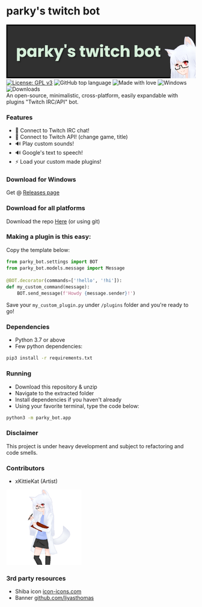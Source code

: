 # parky's twitch bot

![logo](https://raw.githubusercontent.com/parklez/twitch-bot/master/art/banner_new_wide_kitty.png)\
[![License: GPL v3](https://img.shields.io/badge/License-GPLv3-blue.svg)](https://www.gnu.org/licenses/gpl-3.0)
![GitHub top language](https://img.shields.io/github/languages/top/parklez/twitch-bot)
![Made with love](https://img.shields.io/badge/made%20with-love-ff69b4)
![Windows](https://img.shields.io/badge/-windows%20builds-blue)
![Downloads](https://img.shields.io/github/downloads/parklez/twitch-bot/total) \
An open-source, minimalistic, cross-platform, easily expandable with plugins "Twitch IRC/API" bot.

### Features
- 🔌 Connect to Twitch IRC chat!
- 🔌 Connect to Twitch API! (change game, title)
- 🔊 Play custom sounds!
- 🔊 Google's text to speech!
- ⚡ Load your custom made plugins!

### Download for Windows
Get @ [Releases page](https://github.com/parklez/twitch-bot/releases)

### Download for all platforms
Download the repo [Here](https://github.com/parklez/twitch-bot/archive/master.zip) (or using git)

### Making a plugin is this easy:
Copy the template below:
```python
from parky_bot.settings import BOT
from parky_bot.models.message import Message

@BOT.decorator(commands=['!hello', '!hi']):
def my_custom_command(message): 
    BOT.send_message(f'Howdy {message.sender}!')
 ```
Save your `my_custom_plugin.py` under `/plugins` folder and you're ready to go!

### Dependencies
- Python 3.7 or above
- Few python dependencies:
```sh
pip3 install -r requirements.txt
```

### Running
- Download this repository & unzip
- Navigate to the extracted folder
- Install dependencies if you haven't already
- Using your favorite terminal, type the code below:
```sh
python3 -m parky_bot.app
```

### Disclaimer
This project is under heavy development and subject to refactoring and code smells.

### Contributors
- xKittieKat (Artist)
<img src="https://raw.githubusercontent.com/parklez/twitch-bot/master/art/barky_chan.png" width="200" height="200">

### 3rd party resources
- Shiba icon [icon-icons.com](https://icon-icons.com/icon/dog-pet-animal-japanese-shiba-inu-japan/127300)
- Banner [github.com/liyasthomas](https://github.com/liyasthomas/banner)
